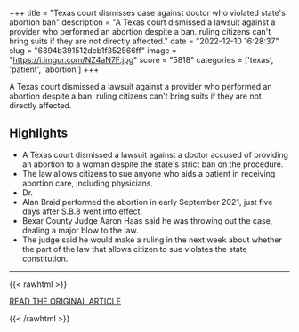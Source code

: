 +++
title = "Texas court dismisses case against doctor who violated state's abortion ban"
description = "A Texas court dismissed a lawsuit against a provider who performed an abortion despite a ban. ruling citizens can't bring suits if they are not directly affected."
date = "2022-12-10 16:28:37"
slug = "6394b391512deb1f352566ff"
image = "https://i.imgur.com/NZ4aN7F.jpg"
score = "5818"
categories = ['texas', 'patient', 'abortion']
+++

A Texas court dismissed a lawsuit against a provider who performed an abortion despite a ban. ruling citizens can't bring suits if they are not directly affected.

## Highlights

- A Texas court dismissed a lawsuit against a doctor accused of providing an abortion to a woman despite the state's strict ban on the procedure.
- The law allows citizens to sue anyone who aids a patient in receiving abortion care, including physicians.
- Dr.
- Alan Braid performed the abortion in early September 2021, just five days after S.B.8 went into effect.
- Bexar County Judge Aaron Haas said he was throwing out the case, dealing a major blow to the law.
- The judge said he would make a ruling in the next week about whether the part of the law that allows citizen to sue violates the state constitution.

---

{{< rawhtml >}}
  <p class="article-category">
    <a target="_blank" href="https://abcnews.go.com/US/texas-court-dismisses-case-doctor-violated-states-abortion/story?id=94796642">READ THE ORIGINAL ARTICLE</a>
  </p>
{{< /rawhtml >}}
